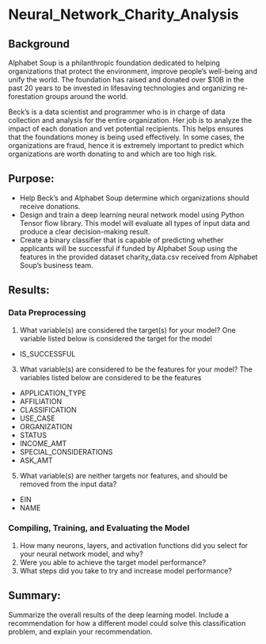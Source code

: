 # Neural_Network_Charity_Analysis

## Background
Alphabet Soup is a philanthropic foundation dedicated to helping organizations that protect the environment, improve people’s well-being and unify the world. The foundation has raised and donated over $10B in the past 20 years to be invested in lifesaving technologies and organizing re-forestation groups around the world. 

Beck’s is a data scientist and programmer who is in charge of data collection and analysis for the entire organization. Her job is to analyze the impact of each donation and vet potential recipients. This helps ensures that the foundations money is being used effectively.
In some cases, the organizations are fraud, hence it is extremely important to predict which organizations are worth donating to and which are too high risk.

## Purpose:
- Help Beck’s and Alphabet Soup determine which organizations should receive donations.
- Design and train a deep learning neural network model using Python Tensor flow library. This model will evaluate all types of input data and produce a clear decision-making result.
- Create a binary classifier that is capable of predicting whether applicants will be successful if funded by Alphabet Soup using the features in the provided dataset charity_data.csv received from Alphabet Soup’s business team.

##  Results:

### Data Preprocessing
1. What variable(s) are considered the target(s) for your model?
   One variable listed below is considered the target for the model
  - IS_SUCCESSFUL
   
3. What variable(s) are considered to be the features for your model?
  The variables listed below are considered to be the features

  - APPLICATION_TYPE          
  - AFFILIATION                 
  - CLASSIFICATION            
  - USE_CASE                    
  - ORGANIZATION                
  - STATUS                       
  - INCOME_AMT                   
  - SPECIAL_CONSIDERATIONS       
  - ASK_AMT                   

5. What variable(s) are neither targets nor features, and should be removed from the input data?
  - EIN
  - NAME
  
  
### Compiling, Training, and Evaluating the Model
1. How many neurons, layers, and activation functions did you select for your neural network model, and why?
2. Were you able to achieve the target model performance?
3. What steps did you take to try and increase model performance?

## Summary: 
Summarize the overall results of the deep learning model. Include a recommendation for how a different model could solve this classification problem, and explain your recommendation.
